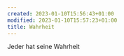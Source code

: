 ```yaml
---
created: 2023-01-10T15:56:43+01:00
modified: 2023-01-10T15:57:23+01:00
title: Wahrheit
---
```


Jeder hat seine 
Wahrheit

